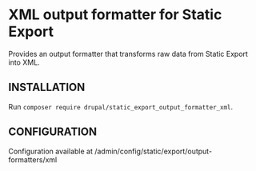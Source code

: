 # XML output formatter for Static Export

Provides an output formatter that transforms raw data from Static Export into XML.

## INSTALLATION ##
Run `composer require drupal/static_export_output_formatter_xml`.

## CONFIGURATION ##
Configuration available at /admin/config/static/export/output-formatters/xml
